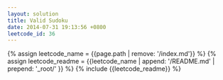 ```yaml
---
layout: solution
title: Valid Sudoku
date: 2014-07-31 19:13:56 +0800
leetcode_id: 36
---
```

{% assign leetcode_name = {{page.path | remove: '/index.md'}}  %}
{% assign leetcode_readme = {{leetcode_name | append: '/README.md' | prepend: '_root/' }}  %}
{% include {{leetcode_readme}} %}
